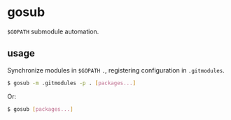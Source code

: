 # gosub

`$GOPATH` submodule automation.

## usage

Synchronize modules in `$GOPATH` `.`, registering configuration in `.gitmodules`.

```sh
$ gosub -m .gitmodules -p . [packages...]
```

Or:

```sh
$ gosub [packages...]
```

